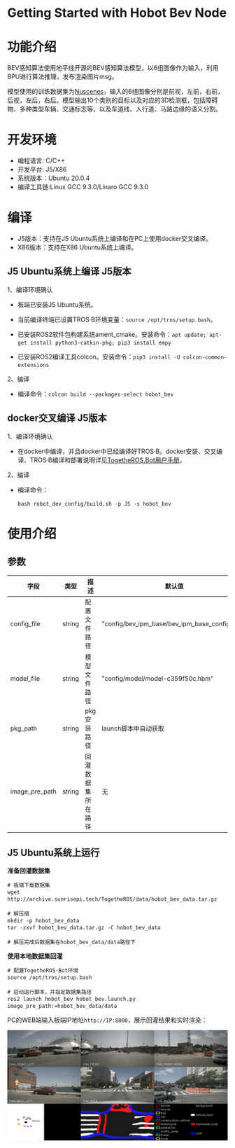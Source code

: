Getting Started with Hobot Bev Node
=======


# 功能介绍

BEV感知算法使用地平线开源的BEV感知算法模型，以6组图像作为输入，利用BPU进行算法推理，发布渲染图片msg。

模型使用的训练数据集为[Nuscenes](https://www.nuscenes.org/nuscenes)，输入的6组图像分别是前视，左前，右前，后视，左后，右后。模型输出10个类别的目标以及对应的3D检测框，包括障碍物、多种类型车辆、交通标志等，以及车道线、人行道、马路边缘的语义分割。


# 开发环境

- 编程语言: C/C++
- 开发平台: J5/X86
- 系统版本：Ubuntu 20.0.4
- 编译工具链:Linux GCC 9.3.0/Linaro GCC 9.3.0

# 编译

- J5版本：支持在J5 Ubuntu系统上编译和在PC上使用docker交叉编译。
- X86版本：支持在X86 Ubuntu系统上编译。

## J5 Ubuntu系统上编译 J5版本

1、编译环境确认

- 板端已安装J5 Ubuntu系统。

- 当前编译终端已设置TROS·B环境变量：`source /opt/tros/setup.bash`。

- 已安装ROS2软件包构建系统ament_cmake。安装命令：`apt update; apt-get install python3-catkin-pkg; pip3 install empy`

- 已安装ROS2编译工具colcon。安装命令：`pip3 install -U colcon-common-extensions`

2、编译

- 编译命令：`colcon build --packages-select hobot_bev`

## docker交叉编译 J5版本

1、编译环境确认

- 在docker中编译，并且docker中已经编译好TROS·B。docker安装、交叉编译、TROS·B编译和部署说明详见[TogetheROS.Bot用户手册](https://developer.horizon.ai/api/v1/fileData/documents_tros/quick_start/cross_compile.html#)。

2、编译

- 编译命令：

  ```shell
  bash robot_dev_config/build.sh -p J5 -s hobot_bev
  ```

# 使用介绍

## 参数

| 字段 | 类型 | 描述 | 默认值 |
| ---- | ---- | ---- | ---- |
| config_file | string | 配置文件路径 | "config/bev_ipm_base/bev_ipm_base_config.json" |
| model_file | string | 模型文件路径 | "config/model/model-c359f50c.hbm" |
| pkg_path | string | pkg安装路径 | launch脚本中自动获取 |
| image_pre_path | string | 回灌数据集所在路径 | 无 |

## J5 Ubuntu系统上运行

**准备回灌数据集**

```shell
# 板端下载数据集
wget http://archive.sunrisepi.tech/TogetheROS/data/hobot_bev_data.tar.gz

# 解压缩
mkdir -p hobot_bev_data
tar -zxvf hobot_bev_data.tar.gz -C hobot_bev_data

# 解压完成后数据集在hobot_bev_data/data路径下
```

**使用本地数据集回灌**

```shell
# 配置TogetheROS·Bot环境
source /opt/tros/setup.bash

# 启动运行脚本，并指定数据集路径
ros2 launch hobot_bev hobot_bev.launch.py image_pre_path:=hobot_bev_data/data
```

PC的WEB端输入板端IP地址`http://IP:8000`，展示回灌结果和实时渲染：

![image](./img/render_all.jpeg)